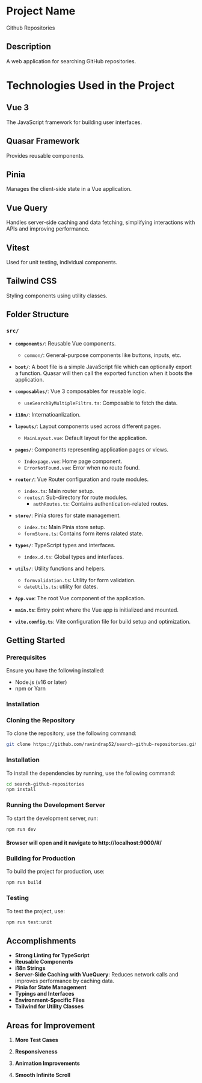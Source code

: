 # Project Name
Github Repositories

## Description
A web application for searching GitHub repositories.

# Technologies Used in the Project

## Vue 3
The JavaScript framework for building user interfaces.

## Quasar Framework
Provides reusable components.

## Pinia
Manages the client-side state in a Vue application.

## Vue Query
Handles server-side caching and data fetching, simplifying interactions with APIs and improving performance.

## Vitest
Used for unit testing, individual components.

## Tailwind CSS
Styling components using utility classes.

## Folder Structure

### `src/`

- **`components/`**: Reusable Vue components.
  - `common/`: General-purpose components like buttons, inputs, etc.

- **`boot/`**: A boot file is a simple JavaScript file which can optionally export a function. Quasar will then call the exported         function when it boots the application.

- **`composables/`**: Vue 3 composables for reusable logic.
  - `useSearchByMultipleFiltrs.ts`: Composable to fetch the data.

- **`i18n/`**: Internatioanlization.

- **`layouts/`**: Layout components used across different pages.
  - `MainLayout.vue`: Default layout for the application.

- **`pages/`**: Components representing application pages or views.
  - `Indexpage.vue`: Home page component.
  - `ErrorNotFound.vue`: Error when no route found.

- **`router/`**: Vue Router configuration and route modules.
  - `index.ts`: Main router setup.
  - `routes/`: Sub-directory for route modules.
    - `authRoutes.ts`: Contains authentication-related routes.

- **`store/`**: Pinia stores for state management.
  - `index.ts`: Main Pinia store setup.
  - `formStore.ts`: Contains form items ralated state.

- **`types/`**: TypeScript types and interfaces.
  - `index.d.ts`: Global types and interfaces.

- **`utils/`**: Utility functions and helpers.
  - `formvalidation.ts`: Utility for form validation.
  - `dateUtils.ts`: utility for dates.

- **`App.vue`**: The root Vue component of the application.

- **`main.ts`**: Entry point where the Vue app is initialized and mounted.

- **`vite.config.ts`**: Vite configuration file for build setup and optimization.

## Getting Started

### Prerequisites

Ensure you have the following installed:
- Node.js (v16 or later)
- npm or Yarn

### Installation

### Cloning the Repository
To clone the repository, use the following command:
```bash
git clone https://github.com/ravindrap52/search-github-repositories.git
```
### Installation
To install the dependencies by running, use the following command:
```bash
cd search-github-repositories
npm install
```
### Running the Development Server
To start the development server, run:
```bash
npm run dev
```
#### Browser will open and it navigate to http://localhost:9000/#/

### Building for Production
To build the project for production, use:
```bash
npm run build
```
### Testing
To test the project, use:
```bash
npm run test:unit
```
## Accomplishments
- **Strong Linting for TypeScript**
- **Reusable Components**
- **i18n Strings**
- **Server-Side Caching with VueQuery**: Reduces network calls and improves performance by caching data.
- **Pinia for State Management**
- **Typings and Interfaces**
- **Environment-Specific Files**
- **Tailwind for Utility Classes**

## Areas for Improvement
1. **More Test Cases**

2. **Responsiveness**

3. **Animation Improvements**


4. **Smooth Infinite Scroll**



